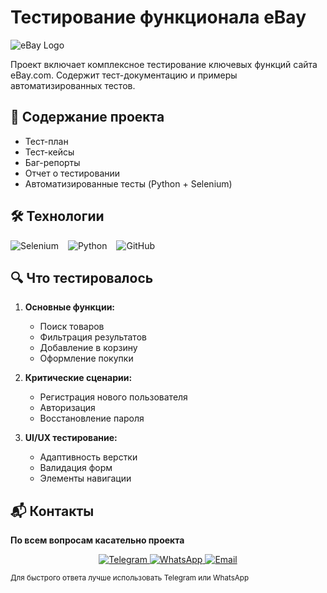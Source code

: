 # Тестирование функционала eBay

![eBay Logo](https://upload.wikimedia.org/wikipedia/commons/1/1b/EBay_logo.svg)

Проект включает комплексное тестирование ключевых функций сайта eBay.com. Содержит тест-документацию и примеры автоматизированных тестов.

## 📌 Содержание проекта

- Тест-план
- Тест-кейсы
- Баг-репорты
- Отчет о тестировании
- Автоматизированные тесты (Python + Selenium)

## 🛠 Технологии

<div style="display: flex; gap: 15px; flex-wrap: wrap;">
  <img src="https://img.shields.io/badge/-Selenium-43B02A?logo=selenium&logoColor=white" alt="Selenium">
  <img src="https://img.shields.io/badge/-Python-3776AB?logo=python&logoColor=white" alt="Python">
    <img src="https://img.shields.io/badge/-GitHub-181717?logo=github" alt="GitHub">
</div>


## 🔍 Что тестировалось

1. **Основные функции:**
   - Поиск товаров
   - Фильтрация результатов
   - Добавление в корзину
   - Оформление покупки

2. **Критические сценарии:**
   - Регистрация нового пользователя
   - Авторизация
   - Восстановление пароля

3. **UI/UX тестирование:**
   - Адаптивность верстки
   - Валидация форм
   - Элементы навигации

## 📬 Контакты
**По всем вопросам касательно проекта**

<div align="center">

<a href="https://t.me/unqle_bear">
  <img src="https://img.shields.io/badge/Telegram-@unqle__bear-0088cc?style=for-the-badge&logo=telegram" alt="Telegram">
</a>

<a href="https://wa.me/79005698906">
  <img src="https://img.shields.io/badge/WhatsApp-25D366?style=for-the-badge&logo=whatsapp&logoColor=white" alt="WhatsApp">
</a>

<a href="mailto: medv.evgenii@gmail.com">
  <img src="https://img.shields.io/badge/Email-Contact%20Me-D14836?style=for-the-badge&logo=gmail&logoColor=white" alt="Email">
</a>

</div>

<sub>Для быстрого ответа лучше использовать Telegram или WhatsApp</sub>
